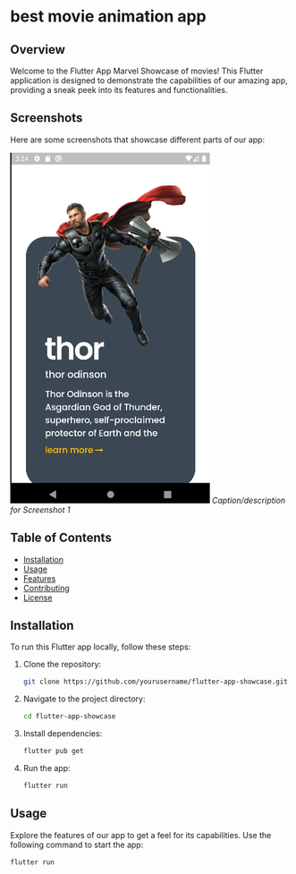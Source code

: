 # best movie animation app



## Overview

Welcome to the Flutter App Marvel Showcase of movies! This Flutter application is designed to demonstrate the capabilities of our amazing app, providing a sneak peek into its features and functionalities.

## Screenshots

Here are some screenshots that showcase different parts of our app:

![Screenshot 1](Capturethor.PNG)
*Caption/description for Screenshot 1*

## Table of Contents

- [Installation](#installation)
- [Usage](#usage)
- [Features](#features)
- [Contributing](#contributing)
- [License](#license)

## Installation

To run this Flutter app locally, follow these steps:

1. Clone the repository:

    ```bash
    git clone https://github.com/yourusername/flutter-app-showcase.git
    ```

2. Navigate to the project directory:

    ```bash
    cd flutter-app-showcase
    ```

3. Install dependencies:

    ```bash
    flutter pub get
    ```

4. Run the app:

    ```bash
    flutter run
    ```

## Usage

Explore the features of our app to get a feel for its capabilities. Use the following command to start the app:

```bash
flutter run
